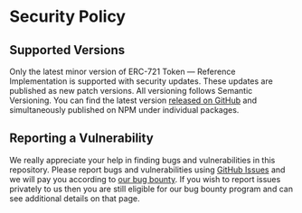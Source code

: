 # Security Policy

## Supported Versions

Only the latest minor version of ERC-721 Token — Reference Implementation is supported with security updates. These updates are published as new patch versions. All versioning follows Semantic Versioning. You can find the latest version [released on GitHub](https://github.com/nibbstack/erc721/releases) and simultaneously published on NPM under individual packages.

## Reporting a Vulnerability

We really appreciate your help in finding bugs and vulnerabilities in this repository. Please report bugs and vulnerabilities using [GitHub Issues](https://github.com/nibbstack/erc721/issues) and we will pay you according to [our bug bounty](BUG_BOUNTY.md). If you wish to report issues privately to us then you are still eligible for our bug bounty program and can see additional details on that page.
